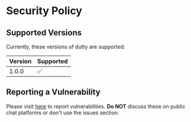 # Security Policy

## Supported Versions

Currently, these versions of dutty are supported:

| Version | Supported          |
| ------- | ------------------ |
| 1.0.0   | :white_check_mark: |




## Reporting a Vulnerability

Please visit [here](https://github.com/CadmiumC4/dutty/security/advisories) to report vulnerabilities. **Do NOT** discuss these on public chat platforms or don't use the issues section.

